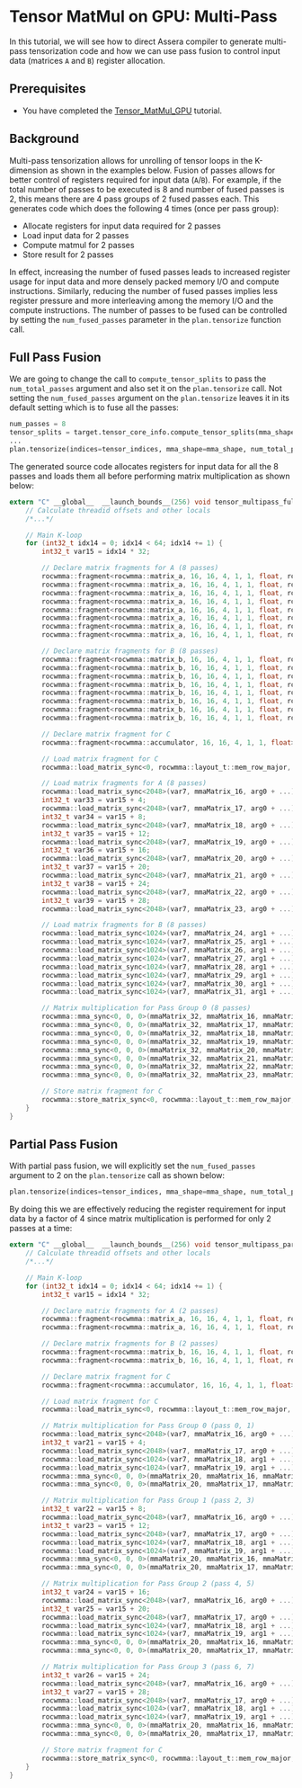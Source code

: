 [//]: # (Project: Assera)
[//]: # (Version: v1.2)

# Tensor MatMul on GPU: Multi-Pass

In this tutorial, we will see how to direct Assera compiler to generate multi-pass tensorization code and how we can use pass fusion to control input data (matrices `A` and `B`) register allocation.

## Prerequisites
* You have completed the [Tensor_MatMul_GPU](Tensor_MatMul_GPU.md) tutorial.

## Background
Multi-pass tensorization allows for unrolling of tensor loops in the K-dimension as shown in the examples below. Fusion of passes allows for better control of registers required for input data (`A`/`B`). For example, if the total number of passes to be executed is 8 and number of fused passes is 2, this means there are 4 pass groups of 2 fused passes each. This generates code which does the following 4 times (once per pass group):
- Allocate registers for input data required for 2 passes
- Load input data for 2 passes
- Compute matmul for 2 passes
- Store result for 2 passes

In effect, increasing the number of fused passes leads to increased register usage for input data and more densely packed memory I/O and compute instructions. Similarly, reducing the number of fused passes implies less register pressure and more interleaving among the memory I/O and the compute instructions. The number of passes to be fused can be controlled by setting the `num_fused_passes` parameter in the `plan.tensorize` function call.

## Full Pass Fusion
We are going to change the call to `compute_tensor_splits` to pass the `num_total_passes` argument and also set it on the `plan.tensorize` call. Not setting the `num_fused_passes` argument on the `plan.tensorize` leaves it in its default setting which is to fuse all the passes:

```python
num_passes = 8
tensor_splits = target.tensor_core_info.compute_tensor_splits(mma_shape, num_passes)
...
plan.tensorize(indices=tensor_indices, mma_shape=mma_shape, num_total_passes=num_passes)
```

The generated source code allocates registers for input data for all the 8 passes and loads them all before performing matrix multiplication as shown below:

```c
extern "C" __global__  __launch_bounds__(256) void tensor_multipass_full_fusion_matmul_gpu_9d020531735492ef__gpu__(float *arg0, float *arg1, float *arg2) {
    // Calculate threadid offsets and other locals
    /*...*/

    // Main K-loop
    for (int32_t idx14 = 0; idx14 < 64; idx14 += 1) {
        int32_t var15 = idx14 * 32;

        // Declare matrix fragments for A (8 passes)
        rocwmma::fragment<rocwmma::matrix_a, 16, 16, 4, 1, 1, float, rocwmma::row_major> mmaMatrix_16;
        rocwmma::fragment<rocwmma::matrix_a, 16, 16, 4, 1, 1, float, rocwmma::row_major> mmaMatrix_17;
        rocwmma::fragment<rocwmma::matrix_a, 16, 16, 4, 1, 1, float, rocwmma::row_major> mmaMatrix_18;
        rocwmma::fragment<rocwmma::matrix_a, 16, 16, 4, 1, 1, float, rocwmma::row_major> mmaMatrix_19;
        rocwmma::fragment<rocwmma::matrix_a, 16, 16, 4, 1, 1, float, rocwmma::row_major> mmaMatrix_20;
        rocwmma::fragment<rocwmma::matrix_a, 16, 16, 4, 1, 1, float, rocwmma::row_major> mmaMatrix_21;
        rocwmma::fragment<rocwmma::matrix_a, 16, 16, 4, 1, 1, float, rocwmma::row_major> mmaMatrix_22;
        rocwmma::fragment<rocwmma::matrix_a, 16, 16, 4, 1, 1, float, rocwmma::row_major> mmaMatrix_23;

        // Declare matrix fragments for B (8 passes)
        rocwmma::fragment<rocwmma::matrix_b, 16, 16, 4, 1, 1, float, rocwmma::row_major> mmaMatrix_24;
        rocwmma::fragment<rocwmma::matrix_b, 16, 16, 4, 1, 1, float, rocwmma::row_major> mmaMatrix_25;
        rocwmma::fragment<rocwmma::matrix_b, 16, 16, 4, 1, 1, float, rocwmma::row_major> mmaMatrix_26;
        rocwmma::fragment<rocwmma::matrix_b, 16, 16, 4, 1, 1, float, rocwmma::row_major> mmaMatrix_27;
        rocwmma::fragment<rocwmma::matrix_b, 16, 16, 4, 1, 1, float, rocwmma::row_major> mmaMatrix_28;
        rocwmma::fragment<rocwmma::matrix_b, 16, 16, 4, 1, 1, float, rocwmma::row_major> mmaMatrix_29;
        rocwmma::fragment<rocwmma::matrix_b, 16, 16, 4, 1, 1, float, rocwmma::row_major> mmaMatrix_30;
        rocwmma::fragment<rocwmma::matrix_b, 16, 16, 4, 1, 1, float, rocwmma::row_major> mmaMatrix_31;

        // Declare matrix fragment for C
        rocwmma::fragment<rocwmma::accumulator, 16, 16, 4, 1, 1, float> mmaMatrix_32;

        // Load matrix fragment for C
        rocwmma::load_matrix_sync<0, rocwmma::layout_t::mem_row_major, 1024>(var7, mmaMatrix_32, arg2 + ...);

        // Load matrix fragments for A (8 passes)
        rocwmma::load_matrix_sync<2048>(var7, mmaMatrix_16, arg0 + ...);
        int32_t var33 = var15 + 4;
        rocwmma::load_matrix_sync<2048>(var7, mmaMatrix_17, arg0 + ...);
        int32_t var34 = var15 + 8;
        rocwmma::load_matrix_sync<2048>(var7, mmaMatrix_18, arg0 + ...);
        int32_t var35 = var15 + 12;
        rocwmma::load_matrix_sync<2048>(var7, mmaMatrix_19, arg0 + ...);
        int32_t var36 = var15 + 16;
        rocwmma::load_matrix_sync<2048>(var7, mmaMatrix_20, arg0 + ...);
        int32_t var37 = var15 + 20;
        rocwmma::load_matrix_sync<2048>(var7, mmaMatrix_21, arg0 + ...);
        int32_t var38 = var15 + 24;
        rocwmma::load_matrix_sync<2048>(var7, mmaMatrix_22, arg0 + ...);
        int32_t var39 = var15 + 28;
        rocwmma::load_matrix_sync<2048>(var7, mmaMatrix_23, arg0 + ...);

        // Load matrix fragments for B (8 passes)
        rocwmma::load_matrix_sync<1024>(var7, mmaMatrix_24, arg1 + ...);
        rocwmma::load_matrix_sync<1024>(var7, mmaMatrix_25, arg1 + ...);
        rocwmma::load_matrix_sync<1024>(var7, mmaMatrix_26, arg1 + ...);
        rocwmma::load_matrix_sync<1024>(var7, mmaMatrix_27, arg1 + ...);
        rocwmma::load_matrix_sync<1024>(var7, mmaMatrix_28, arg1 + ...);
        rocwmma::load_matrix_sync<1024>(var7, mmaMatrix_29, arg1 + ...);
        rocwmma::load_matrix_sync<1024>(var7, mmaMatrix_30, arg1 + ...);
        rocwmma::load_matrix_sync<1024>(var7, mmaMatrix_31, arg1 + ...);

        // Matrix multiplication for Pass Group 0 (8 passes)
        rocwmma::mma_sync<0, 0, 0>(mmaMatrix_32, mmaMatrix_16, mmaMatrix_24, mmaMatrix_32);
        rocwmma::mma_sync<0, 0, 0>(mmaMatrix_32, mmaMatrix_17, mmaMatrix_25, mmaMatrix_32);
        rocwmma::mma_sync<0, 0, 0>(mmaMatrix_32, mmaMatrix_18, mmaMatrix_26, mmaMatrix_32);
        rocwmma::mma_sync<0, 0, 0>(mmaMatrix_32, mmaMatrix_19, mmaMatrix_27, mmaMatrix_32);
        rocwmma::mma_sync<0, 0, 0>(mmaMatrix_32, mmaMatrix_20, mmaMatrix_28, mmaMatrix_32);
        rocwmma::mma_sync<0, 0, 0>(mmaMatrix_32, mmaMatrix_21, mmaMatrix_29, mmaMatrix_32);
        rocwmma::mma_sync<0, 0, 0>(mmaMatrix_32, mmaMatrix_22, mmaMatrix_30, mmaMatrix_32);
        rocwmma::mma_sync<0, 0, 0>(mmaMatrix_32, mmaMatrix_23, mmaMatrix_31, mmaMatrix_32);

        // Store matrix fragment for C
        rocwmma::store_matrix_sync<0, rocwmma::layout_t::mem_row_major, 1024>(var7, arg2 + ..., mmaMatrix_32);
    }
}
```

## Partial Pass Fusion
With partial pass fusion, we will explicitly set the `num_fused_passes` argument to 2 on the `plan.tensorize` call as shown below:

```python
plan.tensorize(indices=tensor_indices, mma_shape=mma_shape, num_total_passes=num_passes, num_fused_passes=2)
```

By doing this we are effectively reducing the register requirement for input data by a factor of 4 since matrix multiplication is performed for only 2 passes at a time:

```c
extern "C" __global__  __launch_bounds__(256) void tensor_multipass_partial_fusion_matmul_gpu_0fcbcea0448782e8__gpu__(float *arg0, float *arg1, float *arg2) {
    // Calculate threadid offsets and other locals
    /*...*/

    // Main K-loop
    for (int32_t idx14 = 0; idx14 < 64; idx14 += 1) {
        int32_t var15 = idx14 * 32;

        // Declare matrix fragments for A (2 passes)
        rocwmma::fragment<rocwmma::matrix_a, 16, 16, 4, 1, 1, float, rocwmma::row_major> mmaMatrix_16;
        rocwmma::fragment<rocwmma::matrix_a, 16, 16, 4, 1, 1, float, rocwmma::row_major> mmaMatrix_17;

        // Declare matrix fragments for B (2 passes)
        rocwmma::fragment<rocwmma::matrix_b, 16, 16, 4, 1, 1, float, rocwmma::row_major> mmaMatrix_18;
        rocwmma::fragment<rocwmma::matrix_b, 16, 16, 4, 1, 1, float, rocwmma::row_major> mmaMatrix_19;

        // Declare matrix fragment for C
        rocwmma::fragment<rocwmma::accumulator, 16, 16, 4, 1, 1, float> mmaMatrix_20;

        // Load matrix fragment for C
        rocwmma::load_matrix_sync<0, rocwmma::layout_t::mem_row_major, 1024>(var7, mmaMatrix_20, arg2 + ...);

        // Matrix multiplication for Pass Group 0 (pass 0, 1)
        rocwmma::load_matrix_sync<2048>(var7, mmaMatrix_16, arg0 + ...);
        int32_t var21 = var15 + 4;
        rocwmma::load_matrix_sync<2048>(var7, mmaMatrix_17, arg0 + ...);
        rocwmma::load_matrix_sync<1024>(var7, mmaMatrix_18, arg1 + ...);
        rocwmma::load_matrix_sync<1024>(var7, mmaMatrix_19, arg1 + ...);
        rocwmma::mma_sync<0, 0, 0>(mmaMatrix_20, mmaMatrix_16, mmaMatrix_18, mmaMatrix_20);
        rocwmma::mma_sync<0, 0, 0>(mmaMatrix_20, mmaMatrix_17, mmaMatrix_19, mmaMatrix_20);

        // Matrix multiplication for Pass Group 1 (pass 2, 3)
        int32_t var22 = var15 + 8;
        rocwmma::load_matrix_sync<2048>(var7, mmaMatrix_16, arg0 + ...);
        int32_t var23 = var15 + 12;
        rocwmma::load_matrix_sync<2048>(var7, mmaMatrix_17, arg0 + ...);
        rocwmma::load_matrix_sync<1024>(var7, mmaMatrix_18, arg1 + ...);
        rocwmma::load_matrix_sync<1024>(var7, mmaMatrix_19, arg1 + ...);
        rocwmma::mma_sync<0, 0, 0>(mmaMatrix_20, mmaMatrix_16, mmaMatrix_18, mmaMatrix_20);
        rocwmma::mma_sync<0, 0, 0>(mmaMatrix_20, mmaMatrix_17, mmaMatrix_19, mmaMatrix_20);

        // Matrix multiplication for Pass Group 2 (pass 4, 5)
        int32_t var24 = var15 + 16;
        rocwmma::load_matrix_sync<2048>(var7, mmaMatrix_16, arg0 + ...);
        int32_t var25 = var15 + 20;
        rocwmma::load_matrix_sync<2048>(var7, mmaMatrix_17, arg0 + ...);
        rocwmma::load_matrix_sync<1024>(var7, mmaMatrix_18, arg1 + ...);
        rocwmma::load_matrix_sync<1024>(var7, mmaMatrix_19, arg1 + ...);
        rocwmma::mma_sync<0, 0, 0>(mmaMatrix_20, mmaMatrix_16, mmaMatrix_18, mmaMatrix_20);
        rocwmma::mma_sync<0, 0, 0>(mmaMatrix_20, mmaMatrix_17, mmaMatrix_19, mmaMatrix_20);

        // Matrix multiplication for Pass Group 3 (pass 6, 7)
        int32_t var26 = var15 + 24;
        rocwmma::load_matrix_sync<2048>(var7, mmaMatrix_16, arg0 + ...);
        int32_t var27 = var15 + 28;
        rocwmma::load_matrix_sync<2048>(var7, mmaMatrix_17, arg0 + ...);
        rocwmma::load_matrix_sync<1024>(var7, mmaMatrix_18, arg1 + ...);
        rocwmma::load_matrix_sync<1024>(var7, mmaMatrix_19, arg1 + ...);
        rocwmma::mma_sync<0, 0, 0>(mmaMatrix_20, mmaMatrix_16, mmaMatrix_18, mmaMatrix_20);
        rocwmma::mma_sync<0, 0, 0>(mmaMatrix_20, mmaMatrix_17, mmaMatrix_19, mmaMatrix_20);

        // Store matrix fragment for C
        rocwmma::store_matrix_sync<0, rocwmma::layout_t::mem_row_major, 1024>(var7, arg2 + var10 * 1024 + var13 * 1, mmaMatrix_20);
    }
}
```
